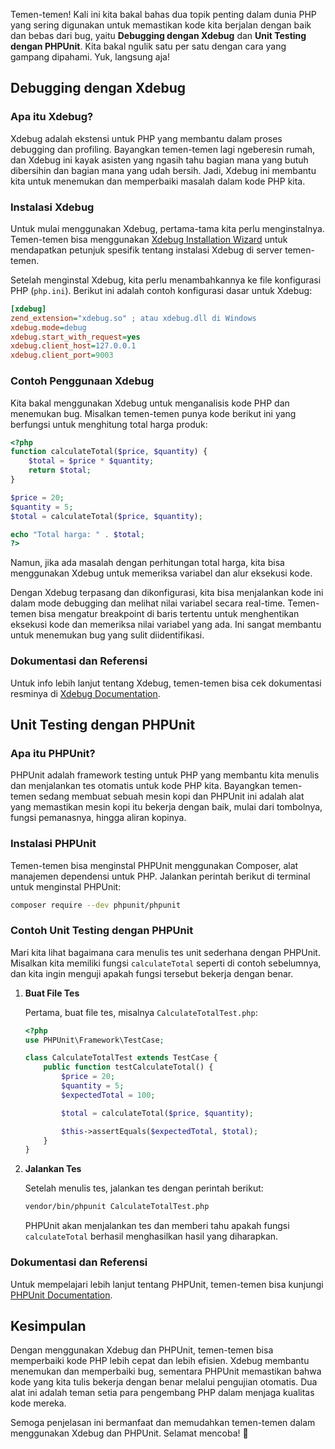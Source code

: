 Temen-temen! Kali ini kita bakal bahas dua topik penting dalam dunia PHP yang sering digunakan untuk memastikan kode kita berjalan dengan baik dan bebas dari bug, yaitu **Debugging dengan Xdebug** dan **Unit Testing dengan PHPUnit**. Kita bakal ngulik satu per satu dengan cara yang gampang dipahami. Yuk, langsung aja!

## Debugging dengan Xdebug

### Apa itu Xdebug?

Xdebug adalah ekstensi untuk PHP yang membantu dalam proses debugging dan profiling. Bayangkan temen-temen lagi ngeberesin rumah, dan Xdebug ini kayak asisten yang ngasih tahu bagian mana yang butuh dibersihin dan bagian mana yang udah bersih. Jadi, Xdebug ini membantu kita untuk menemukan dan memperbaiki masalah dalam kode PHP kita.

### Instalasi Xdebug

Untuk mulai menggunakan Xdebug, pertama-tama kita perlu menginstalnya. Temen-temen bisa menggunakan [Xdebug Installation Wizard](https://xdebug.org/wizard) untuk mendapatkan petunjuk spesifik tentang instalasi Xdebug di server temen-temen.

Setelah menginstal Xdebug, kita perlu menambahkannya ke file konfigurasi PHP (`php.ini`). Berikut ini adalah contoh konfigurasi dasar untuk Xdebug:

```ini
[xdebug]
zend_extension="xdebug.so" ; atau xdebug.dll di Windows
xdebug.mode=debug
xdebug.start_with_request=yes
xdebug.client_host=127.0.0.1
xdebug.client_port=9003
```

### Contoh Penggunaan Xdebug

Kita bakal menggunakan Xdebug untuk menganalisis kode PHP dan menemukan bug. Misalkan temen-temen punya kode berikut ini yang berfungsi untuk menghitung total harga produk:

```php
<?php
function calculateTotal($price, $quantity) {
    $total = $price * $quantity;
    return $total;
}

$price = 20;
$quantity = 5;
$total = calculateTotal($price, $quantity);

echo "Total harga: " . $total;
?>
```

Namun, jika ada masalah dengan perhitungan total harga, kita bisa menggunakan Xdebug untuk memeriksa variabel dan alur eksekusi kode. 

Dengan Xdebug terpasang dan dikonfigurasi, kita bisa menjalankan kode ini dalam mode debugging dan melihat nilai variabel secara real-time. Temen-temen bisa mengatur breakpoint di baris tertentu untuk menghentikan eksekusi kode dan memeriksa nilai variabel yang ada. Ini sangat membantu untuk menemukan bug yang sulit diidentifikasi.

### Dokumentasi dan Referensi

Untuk info lebih lanjut tentang Xdebug, temen-temen bisa cek dokumentasi resminya di [Xdebug Documentation](https://xdebug.org/docs).

## Unit Testing dengan PHPUnit

### Apa itu PHPUnit?

PHPUnit adalah framework testing untuk PHP yang membantu kita menulis dan menjalankan tes otomatis untuk kode PHP kita. Bayangkan temen-temen sedang membuat sebuah mesin kopi dan PHPUnit ini adalah alat yang memastikan mesin kopi itu bekerja dengan baik, mulai dari tombolnya, fungsi pemanasnya, hingga aliran kopinya. 

### Instalasi PHPUnit

Temen-temen bisa menginstal PHPUnit menggunakan Composer, alat manajemen dependensi untuk PHP. Jalankan perintah berikut di terminal untuk menginstal PHPUnit:

```bash
composer require --dev phpunit/phpunit
```

### Contoh Unit Testing dengan PHPUnit

Mari kita lihat bagaimana cara menulis tes unit sederhana dengan PHPUnit. Misalkan kita memiliki fungsi `calculateTotal` seperti di contoh sebelumnya, dan kita ingin menguji apakah fungsi tersebut bekerja dengan benar.

1. **Buat File Tes**

   Pertama, buat file tes, misalnya `CalculateTotalTest.php`:

   ```php
   <?php
   use PHPUnit\Framework\TestCase;

   class CalculateTotalTest extends TestCase {
       public function testCalculateTotal() {
           $price = 20;
           $quantity = 5;
           $expectedTotal = 100;

           $total = calculateTotal($price, $quantity);

           $this->assertEquals($expectedTotal, $total);
       }
   }
   ```

2. **Jalankan Tes**

   Setelah menulis tes, jalankan tes dengan perintah berikut:

   ```bash
   vendor/bin/phpunit CalculateTotalTest.php
   ```

   PHPUnit akan menjalankan tes dan memberi tahu apakah fungsi `calculateTotal` berhasil menghasilkan hasil yang diharapkan.

### Dokumentasi dan Referensi

Untuk mempelajari lebih lanjut tentang PHPUnit, temen-temen bisa kunjungi [PHPUnit Documentation](https://phpunit.de/documentation.html).

## Kesimpulan

Dengan menggunakan Xdebug dan PHPUnit, temen-temen bisa memperbaiki kode PHP lebih cepat dan lebih efisien. Xdebug membantu menemukan dan memperbaiki bug, sementara PHPUnit memastikan bahwa kode yang kita tulis bekerja dengan benar melalui pengujian otomatis. Dua alat ini adalah teman setia para pengembang PHP dalam menjaga kualitas kode mereka. 

Semoga penjelasan ini bermanfaat dan memudahkan temen-temen dalam menggunakan Xdebug dan PHPUnit. Selamat mencoba! 🌟
